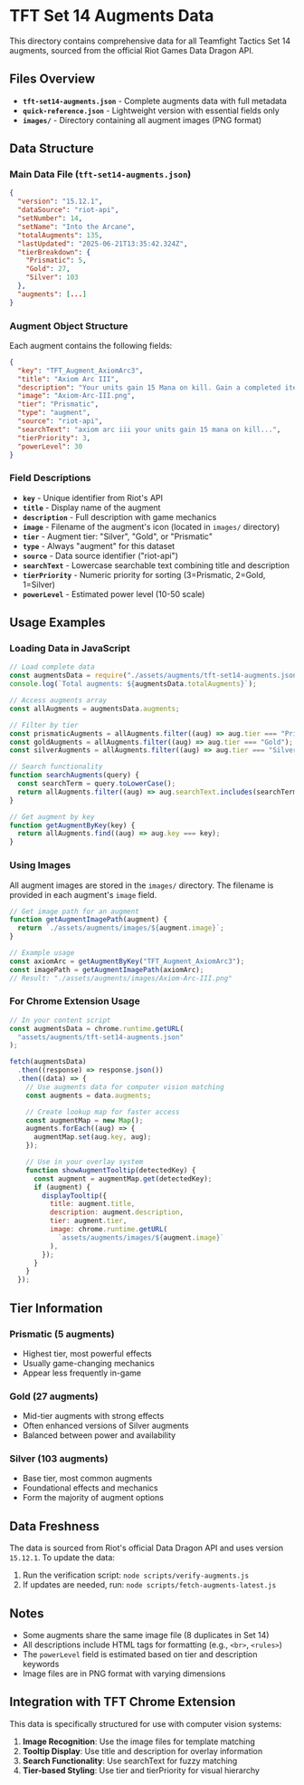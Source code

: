 # TFT Set 14 Augments Data

This directory contains comprehensive data for all Teamfight Tactics Set 14 augments, sourced from the official Riot Games Data Dragon API.

## Files Overview

- **`tft-set14-augments.json`** - Complete augments data with full metadata
- **`quick-reference.json`** - Lightweight version with essential fields only
- **`images/`** - Directory containing all augment images (PNG format)

## Data Structure

### Main Data File (`tft-set14-augments.json`)

```json
{
  "version": "15.12.1",
  "dataSource": "riot-api",
  "setNumber": 14,
  "setName": "Into the Arcane",
  "totalAugments": 135,
  "lastUpdated": "2025-06-21T13:35:42.324Z",
  "tierBreakdown": {
    "Prismatic": 5,
    "Gold": 27,
    "Silver": 103
  },
  "augments": [...]
}
```

### Augment Object Structure

Each augment contains the following fields:

```json
{
  "key": "TFT_Augment_AxiomArc3",
  "title": "Axiom Arc III",
  "description": "Your units gain 15 Mana on kill. Gain a completed item Anvil.",
  "image": "Axiom-Arc-III.png",
  "tier": "Prismatic",
  "type": "augment",
  "source": "riot-api",
  "searchText": "axiom arc iii your units gain 15 mana on kill...",
  "tierPriority": 3,
  "powerLevel": 30
}
```

### Field Descriptions

- **`key`** - Unique identifier from Riot's API
- **`title`** - Display name of the augment
- **`description`** - Full description with game mechanics
- **`image`** - Filename of the augment's icon (located in `images/` directory)
- **`tier`** - Augment tier: "Silver", "Gold", or "Prismatic"
- **`type`** - Always "augment" for this dataset
- **`source`** - Data source identifier ("riot-api")
- **`searchText`** - Lowercase searchable text combining title and description
- **`tierPriority`** - Numeric priority for sorting (3=Prismatic, 2=Gold, 1=Silver)
- **`powerLevel`** - Estimated power level (10-50 scale)

## Usage Examples

### Loading Data in JavaScript

```javascript
// Load complete data
const augmentsData = require("./assets/augments/tft-set14-augments.json");
console.log(`Total augments: ${augmentsData.totalAugments}`);

// Access augments array
const allAugments = augmentsData.augments;

// Filter by tier
const prismaticAugments = allAugments.filter((aug) => aug.tier === "Prismatic");
const goldAugments = allAugments.filter((aug) => aug.tier === "Gold");
const silverAugments = allAugments.filter((aug) => aug.tier === "Silver");

// Search functionality
function searchAugments(query) {
  const searchTerm = query.toLowerCase();
  return allAugments.filter((aug) => aug.searchText.includes(searchTerm));
}

// Get augment by key
function getAugmentByKey(key) {
  return allAugments.find((aug) => aug.key === key);
}
```

### Using Images

All augment images are stored in the `images/` directory. The filename is provided in each augment's `image` field.

```javascript
// Get image path for an augment
function getAugmentImagePath(augment) {
  return `./assets/augments/images/${augment.image}`;
}

// Example usage
const axiomArc = getAugmentByKey("TFT_Augment_AxiomArc3");
const imagePath = getAugmentImagePath(axiomArc);
// Result: "./assets/augments/images/Axiom-Arc-III.png"
```

### For Chrome Extension Usage

```javascript
// In your content script
const augmentsData = chrome.runtime.getURL(
  "assets/augments/tft-set14-augments.json"
);

fetch(augmentsData)
  .then((response) => response.json())
  .then((data) => {
    // Use augments data for computer vision matching
    const augments = data.augments;

    // Create lookup map for faster access
    const augmentMap = new Map();
    augments.forEach((aug) => {
      augmentMap.set(aug.key, aug);
    });

    // Use in your overlay system
    function showAugmentTooltip(detectedKey) {
      const augment = augmentMap.get(detectedKey);
      if (augment) {
        displayTooltip({
          title: augment.title,
          description: augment.description,
          tier: augment.tier,
          image: chrome.runtime.getURL(
            `assets/augments/images/${augment.image}`
          ),
        });
      }
    }
  });
```

## Tier Information

### Prismatic (5 augments)

- Highest tier, most powerful effects
- Usually game-changing mechanics
- Appear less frequently in-game

### Gold (27 augments)

- Mid-tier augments with strong effects
- Often enhanced versions of Silver augments
- Balanced between power and availability

### Silver (103 augments)

- Base tier, most common augments
- Foundational effects and mechanics
- Form the majority of augment options

## Data Freshness

The data is sourced from Riot's official Data Dragon API and uses version `15.12.1`. To update the data:

1. Run the verification script: `node scripts/verify-augments.js`
2. If updates are needed, run: `node scripts/fetch-augments-latest.js`

## Notes

- Some augments share the same image file (8 duplicates in Set 14)
- All descriptions include HTML tags for formatting (e.g., `<br>`, `<rules>`)
- The `powerLevel` field is estimated based on tier and description keywords
- Image files are in PNG format with varying dimensions

## Integration with TFT Chrome Extension

This data is specifically structured for use with computer vision systems:

1. **Image Recognition**: Use the image files for template matching
2. **Tooltip Display**: Use title and description for overlay information
3. **Search Functionality**: Use searchText for fuzzy matching
4. **Tier-based Styling**: Use tier and tierPriority for visual hierarchy
